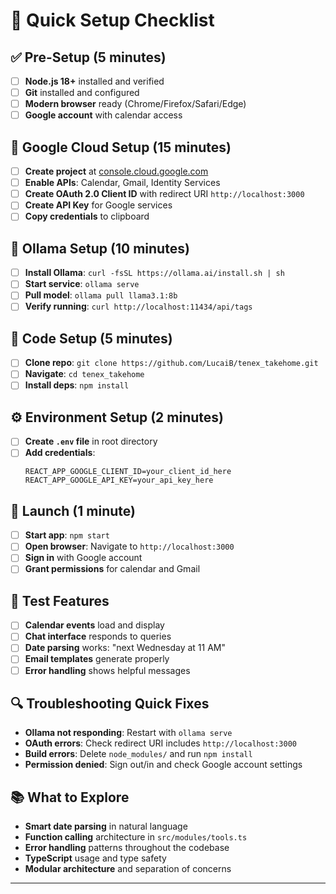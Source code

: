 # 🚀 Quick Setup Checklist

## ✅ Pre-Setup (5 minutes)
- [ ] **Node.js 18+** installed and verified
- [ ] **Git** installed and configured
- [ ] **Modern browser** ready (Chrome/Firefox/Safari/Edge)
- [ ] **Google account** with calendar access

## 🔑 Google Cloud Setup (15 minutes)
- [ ] **Create project** at [console.cloud.google.com](https://console.cloud.google.com/)
- [ ] **Enable APIs**: Calendar, Gmail, Identity Services
- [ ] **Create OAuth 2.0 Client ID** with redirect URI `http://localhost:3000`
- [ ] **Create API Key** for Google services
- [ ] **Copy credentials** to clipboard

## 🦙 Ollama Setup (10 minutes)
- [ ] **Install Ollama**: `curl -fsSL https://ollama.ai/install.sh | sh`
- [ ] **Start service**: `ollama serve`
- [ ] **Pull model**: `ollama pull llama3.1:8b`
- [ ] **Verify running**: `curl http://localhost:11434/api/tags`

## 📁 Code Setup (5 minutes)
- [ ] **Clone repo**: `git clone https://github.com/LucaiB/tenex_takehome.git`
- [ ] **Navigate**: `cd tenex_takehome`
- [ ] **Install deps**: `npm install`

## ⚙️ Environment Setup (2 minutes)
- [ ] **Create `.env` file** in root directory
- [ ] **Add credentials**:
  ```env
  REACT_APP_GOOGLE_CLIENT_ID=your_client_id_here
  REACT_APP_GOOGLE_API_KEY=your_api_key_here
  ```

## 🚀 Launch (1 minute)
- [ ] **Start app**: `npm start`
- [ ] **Open browser**: Navigate to `http://localhost:3000`
- [ ] **Sign in** with Google account
- [ ] **Grant permissions** for calendar and Gmail

## 🧪 Test Features
- [ ] **Calendar events** load and display
- [ ] **Chat interface** responds to queries
- [ ] **Date parsing** works: "next Wednesday at 11 AM"
- [ ] **Email templates** generate properly
- [ ] **Error handling** shows helpful messages

## 🔍 Troubleshooting Quick Fixes
- **Ollama not responding**: Restart with `ollama serve`
- **OAuth errors**: Check redirect URI includes `http://localhost:3000`
- **Build errors**: Delete `node_modules/` and run `npm install`
- **Permission denied**: Sign out/in and check Google account settings

## 📚 What to Explore
- **Smart date parsing** in natural language
- **Function calling** architecture in `src/modules/tools.ts`
- **Error handling** patterns throughout the codebase
- **TypeScript** usage and type safety
- **Modular architecture** and separation of concerns
---
